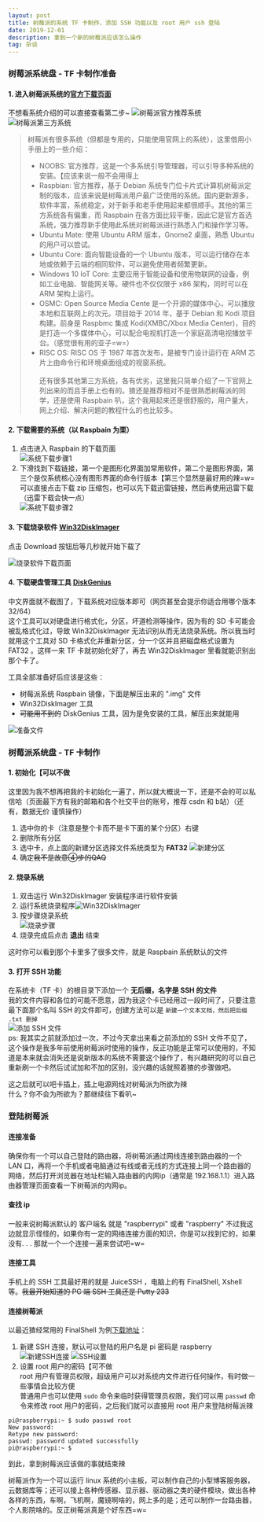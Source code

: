```yaml
---
layout: post
title: 树莓派的系统 TF 卡制作，添加 SSH 功能以及 root 用户 ssh 登陆
date: 2019-12-01
description: 拿到一个新的树莓派应该怎么操作
tag: 杂谈
---
```


### 树莓派系统盘 - TF 卡制作准备
#### 1. 进入树莓派系统的[官方下载页面](https://www.raspberrypi.org/downloads/)<br>
不想看系统介绍的可以直接查看第二步~
![树莓派官方推荐系统](/images/20191205/raspberrypi-system1.png)
![树莓派第三方系统](/images/20191205/raspberrypi-system2.png)
> 树莓派有很多系统（但都是专用的，只能使用官网上的系统），这里借用小手册上的一些介绍：
> * NOOBS: 官方推荐，这是一个多系统引导管理器，可以引导多种系统的安装。【应该来说一般不会用得上
> * Raspbian: 官方推荐，基于 Debian 系统专门位卡片式计算机树莓派定制的版本，应该来说是树莓派用户最广泛使用的系统。国内更新源多，软件丰富，系统稳定，对于新手和老手使用起来都很顺手。其他的第三方系统各有偏重，而 Raspbain 在各方面比较平衡，因此它是官方首选系统，强力推荐新手使用此系统对树莓派进行熟悉入门和操作学习等。
> * Ubuntu Mate: 使用 Ubuntu ARM 版本，Gnome2 桌面，熟悉 Ubuntu 的用户可以尝试。
> * Ubuntu Core: 面向智能设备的一个 Ubuntu 版本，可以运行储存在本地或依赖于云端的相同软件，可以避免使用者频繁更新。
> * Windows 10 IoT Core: 主要应用于智能设备和使用物联网的设备，例如工业电脑、智能网关等。硬件也不仅仅限于 x86 架构，同时可以在 ARM 架构上运行。
> * OSMC: Open Source Media Cente 是一个开源的媒体中心，可以播放本地和互联网上的次元。项目始于 2014 年，基于 Debian 和 Kodi 项目构建。前身是 Raspbmc 集成 Kodi(XMBC/Xbox Media Center)，目的是打造一个多媒体中心，可以配合电视机打造一个家庭高清电视播放平台。（感觉很有用的亚子=w=）
> * RISC OS: RISC OS 于 1987 年首次发布，是被专门设计运行在 ARM 芯片上由命令行和环境桌面组成的视窗系统。<br><br>
> 还有很多其他第三方系统，各有优劣，这里我只简单介绍了一下官网上列出来的而且手册上也有的。猹还是推荐相对不是很熟悉树莓派的同学，还是使用 Raspbain 叭，这个我用起来还是很舒服的，用户量大，网上介绍、解决问题的教程什么的也比较多。

#### 2. 下载需要的系统（以 Raspbain 为栗）
 1. 点击进入 Raspbain 的下载页面<br>
 ![系统下载步骤1](/images/20191205/install-step1.png)<br>
 2. 下滑找到下载链接，第一个是图形化界面加常用软件，第二个是图形界面，第三个是仅系统核心没有图形界面的命令行版本【第三个显然是最好用的辣=w=<br>
 可以直接点击下载 zip 压缩包，也可以先下载迅雷链接，然后再使用迅雷下载（迅雷下载会快一点）<br>
 ![系统下载步骤2](/images/20191205/install-step2.png)

#### 3. 下载烧录软件 [Win32DiskImager](https://sourceforge.net/projects/win32diskimager/)
点击 Download 按钮后等几秒就开始下载了

![烧录软件下载页面](/images/20191205/download-win32diskimager.png)

#### 4. 下载硬盘管理工具 [DiskGenius](http://www.diskgenius.cn/download.php)
中文界面就不截图了，下载系统对应版本即可（网页甚至会提示你适合用哪个版本 32/64）<br>
这个工具可以对硬盘进行格式化，分区，坏道检测等操作，因为有的 SD 卡可能会被乱格式化过，导致 Win32DiskImager 无法识别从而无法烧录系统。所以我当时就用这个工具对 SD 卡格式化并重新分区，分一个区并且把磁盘格式设置为 FAT32 。这样一来 TF 卡就初始化好了，再去 Win32DiskImager 里看就能识别出那个卡了。

工具全部准备好后应该是这些：
* 树莓派系统 Raspbain 镜像，下面是解压出来的 ".img" 文件
* Win32DiskImager 工具
* ~~可能用不到的~~ DiskGenius 工具，因为是免安装的工具，解压出来就能用

![准备文件](/images/20191205/softwares.png)

### 树莓派系统盘 - TF 卡制作
#### 1. 初始化【可以不做
这里因为我不想再把我的卡初始化一遍了，所以就大概说一下，还是不会的可以私信哈（页面最下方有我的邮箱和各个社交平台的账号，推荐 csdn 和 b站）（还有，数据无价 谨慎操作）
1. 选中你的卡（注意是整个卡而不是卡下面的某个分区）右键
2. 删除所有分区
3. 选中卡，点上面的新建分区选择文件系统类型为 **FAT32** ![新建分区](/images/20191205/newarea.png)
4. 确定~~我不是故意④步的QAQ~~

#### 2. 烧录系统
1. 双击运行 Win32DiskImager 安装程序进行软件安装
2. 运行系统烧录程序![Win32DiskImager](/images/20191205/win32diskimagerunprogram.png)
3. 按步骤烧录系统<br>![烧录步骤](/images/20191205/maketfcard.png)
4. 烧录完成后点击 **退出** 结束

这时你可以看到那个卡里多了很多文件，就是 Raspbain 系统默认的文件

#### 3. 打开 SSH 功能
在系统卡（TF 卡）的根目录下添加一个 **无后缀，名字是 SSH 的文件**<br>
我的文件内容和各位的可能不愿意，因为我这个卡已经用过一段时间了，只要注意最下面那个名叫 SSH 的文件即可，创建方法可以是 `新建一个文本文档，然后把后缀 .txt 删掉`<br>
![添加 SSH 文件](/images/20191205/addsshfile.png)<br>
ps: 我其实之前就添加过一次，不过今天拿出来看之前添加的 SSH 文件不见了，这个操作是我多年前使用树莓派时使用的操作，反正功能是正常可以使用的，不知道是本来就会消失还是说新版本的系统不需要这个操作了，有兴趣研究的可以自己重新刷一个卡然后试试加和不加的区别，没兴趣的话就照着猹的步骤做吧。

这之后就可以吧卡插上，插上电源网线对树莓派为所欲为辣<br>
什么？你不会为所欲为？那继续往下看叭~

### 登陆树莓派
#### 连接准备
确保你有一个可以自己登陆的路由器，将树莓派通过网线连接到路由器的一个 LAN 口，再将一个手机或者电脑通过有线或者无线的方式连接上同一个路由器的网络，然后打开浏览器在地址栏输入路由器的内网ip（通常是 192.168.1.1）进入路由器管理页面查看一下树莓派的内网ip。

#### 查找 ip
一般来说树莓派默认的 客户端名 就是 "raspberrypi" 或者 "raspberry" 不过我这边就显示怪怪的，如果你有一定的网络连接方面的知识，你是可以找到它的，如果没有. . . 那就一个一个连接一遍来尝试吧=w=

#### 连接工具
手机上的 SSH 工具最好用的就是 JuiceSSH ，电脑上的有 FinalShell, Xshell 等。~~我最开始知道的 PC 端 SSH 工具还是 Putty 233~~

#### 连接树莓派
以最近猹经常用的 FinalShell 为例[下载地址](http://www.hostbuf.com/downloads/finalshell_install.exe)：
1. 新建 SSH 连接，默认可以登陆的用户名是 pi 密码是 raspberry<br>
![新建SSH连接](/images/20191205/addshhlink.png)
![SSH设置](/images/20191205/sshsetting.png)
2. 设置 root 用户的密码【可不做<br>
root 用户有管理员权限，超级用户可以对系统内文件进行任何操作，有时做一些事情会比较方便<br>
普通用户也可以使用 `sudo` 命令来临时获得管理员权限，我们可以用 `passwd` 命令来修改 root 用户的密码，之后我们就可以直接用 root 用户来登陆树莓派辣
```
pi@raspberrypi:~ $ sudo passwd root
New password:
Retype new password:
passwd: password updated successfully
pi@raspberrypi:~ $
```

到此，拿到树莓派应该做的事就结束辣

树莓派作为一个可以运行 linux 系统的小主板，可以制作自己的小型博客服务器，云数据库等；还可以接上各种传感器、显示器、驱动器之类的硬件模块，做出各种各样的东西，车啊，飞机啊，魔镜啊啥的，网上多的是；还可以制作一台路由器，个人影院啥的。反正树莓派真是个好东西=w=
